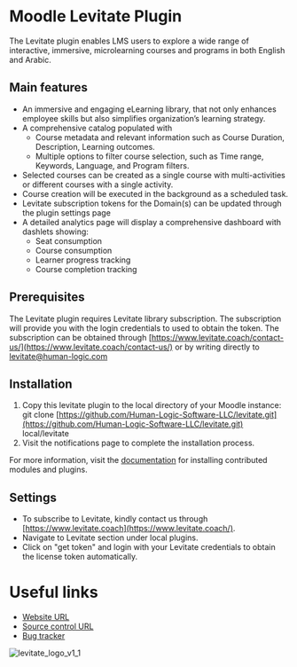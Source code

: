 # Moodle Levitate Plugin  
The Levitate plugin enables LMS users to explore a wide range of interactive, immersive, microlearning courses and programs in both English and Arabic.


## Main features
* An immersive and engaging eLearning library, that not only enhances employee skills but also simplifies organization’s learning strategy.
* A comprehensive catalog populated with 
  - Course metadata and relevant information such as Course Duration, Description, Learning outcomes.
  - Multiple options to filter course selection, such as Time range,  Keywords, Language, and Program filters.
* Selected courses can be created as a single course with multi-activities or different courses with a single activity.
* Course creation will be executed in the background as a scheduled task.
* Levitate subscription tokens for the Domain(s) can be updated through the plugin settings page
* A detailed analytics page will display a comprehensive dashboard with dashlets showing:
  - Seat consumption
  - Course consumption
  - Learner progress tracking
  - Course completion tracking


## Prerequisites
The Levitate plugin requires Levitate library subscription. The subscription will provide you with the login credentials to used to obtain the token. The subscription can be obtained  through [https://www.levitate.coach/contact-us/](https://www.levitate.coach/contact-us/) or by writing directly to levitate@human-logic.com


## Installation
1.	Copy this levitate plugin to the local directory of your Moodle instance: git clone [https://github.com/Human-Logic-Software-LLC/levitate.git](https://github.com/Human-Logic-Software-LLC/levitate.git) local/levitate
2.	Visit the notifications page to complete the installation process.

For more information, visit the [documentation](https://docs.moodle.org/403/en/Installing_plugins) for installing contributed modules and plugins.


## Settings
* To subscribe to Levitate, kindly contact us through [https://www.levitate.coach](https://www.levitate.coach/).
* Navigate to Levitate section under local plugins. 
* Click on "get token" and login with your Levitate credentials to obtain the license token automatically. 


# Useful links
*	[Website URL](https://www.levitate.coach/)
*	[Source control URL](https://github.com/Human-Logic-Software-LLC/Levitate)
*	[Bug tracker](https://github.com/Human-Logic-Software-LLC/Levitate/issues)

![levitate_logo_v1_1](https://github.com/Human-Logic-Software-LLC/mdl_levitate/assets/159756112/d40ec883-0dc6-4157-aebb-3b51fc011f8e)
